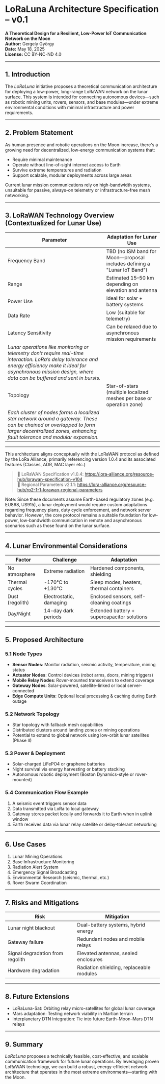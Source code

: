 # LoRaLuna Architecture Specification – v0.1

**A Theoretical Design for a Resilient, Low-Power IoT Communication Network on the Moon**  
**Author:** Gergely György  
**Date:** May 18, 2025  
**License:** CC BY-NC-ND 4.0

---

## 1. Introduction

The *LoRaLuna* initiative proposes a theoretical communication architecture for deploying a low-power, long-range LoRaWAN network on the lunar surface. This system is intended for connecting autonomous devices—such as robotic mining units, rovers, sensors, and base modules—under extreme environmental conditions with minimal infrastructure and power requirements.

---

## 2. Problem Statement

As human presence and robotic operations on the Moon increase, there's a growing need for decentralized, low-energy communication systems that:

- Require minimal maintenance
- Operate without line-of-sight internet access to Earth
- Survive extreme temperatures and radiation
- Support scalable, modular deployments across large areas

Current lunar mission communications rely on high-bandwidth systems, unsuitable for passive, always-on telemetry or infrastructure-free mesh networking.

---

## 3. LoRaWAN Technology Overview (Contextualized for Lunar Use)

| Parameter | Adaptation for Lunar Use |
|----------|---------------------------|
| Frequency Band | TBD (no ISM band for Moon—proposal includes defining a "Lunar IoT Band") |
| Range | Estimated 15–50 km depending on elevation and antenna |
| Power Use | Ideal for solar + battery systems |
| Data Rate | Low (suitable for telemetry) |
| Latency Sensitivity | Can be relaxed due to asynchronous mission requirements | 
*Lunar operations like monitoring or telemetry don’t require real-time interaction. LoRa’s delay tolerance and energy efficiency make it ideal for asynchronous mission design, where data can be buffered and sent in bursts.* |
| Topology | Star-of-stars (multiple localized meshes per base or operation zone) |
*Each cluster of nodes forms a localized star network around a gateway. These can be chained or overlapped to form larger decentralized zones, enhancing fault tolerance and modular expansion.* |

---

This architecture aligns conceptually with the LoRaWAN protocol as defined by the LoRa Alliance, primarily referencing version 1.0.4 and its associated features (Classes, ADR, MAC layer etc.)

> 📘 LoRaWAN Specification v1.0.4: https://lora-alliance.org/resource-hub/lorawan-specification-v104  
> 📘 Regional Parameters v2.1.1: https://lora-alliance.org/resource-hub/rp2-1-1-lorawan-regional-parameters

Note: Since these documents assume Earth-based regulatory zones (e.g. EU868, US915), a lunar deployment would require custom adaptations regarding frequency plans, duty cycle enforcement, and network server behavior. However, the core protocol remains a suitable foundation for low-power, low-bandwidth communication in remote and asynchronous scenarios such as those found on the lunar surface.

---

## 4. Lunar Environmental Considerations

| Factor | Challenge | Adaptation |
|--------|-----------|------------|
| No atmosphere | Extreme radiation | Hardened components, shielding |
| Thermal cycles | -170°C to +130°C | Sleep modes, heaters, thermal containers |
| Dust (regolith) | Electrostatic, damaging | Enclosed sensors, self-cleaning coatings |
| Day/Night | 14-day dark periods | Extended battery + supercapacitor solutions |

---

## 5. Proposed Architecture

### 5.1 Node Types

- **Sensor Nodes**: Monitor radiation, seismic activity, temperature, mining status  
- **Actuator Nodes**: Control devices (robot arms, doors, mining triggers)  
- **Mobile Relay Nodes**: Rover-mounted transceivers to extend coverage  
- **Gateway Nodes**: Solar-powered, satellite-linked or local server-connected  
- **Edge Compute Units**: Optional local processing & caching during Earth outage

### 5.2 Network Topology

- Star topology with fallback mesh capabilities
- Distributed clusters around landing zones or mining operations
- Potential to extend to global network using low-orbit lunar satellites (Phase II)

### 5.3 Power & Deployment

- Solar-charged LiFePO4 or graphene batteries
- Night survival via energy harvesting or battery stacking
- Autonomous robotic deployment (Boston Dynamics-style or rover-mounted)

### 5.4 Communication Flow Example

1. A seismic event triggers sensor data  
2. Data transmitted via LoRa to local gateway  
3. Gateway stores packet locally and forwards it to Earth when in uplink window  
4. Earth receives data via lunar relay satellite or delay-tolerant networking

---

## 6. Use Cases

1. Lunar Mining Operations  
2. Base Infrastructure Monitoring  
3. Radiation Alert System  
4. Emergency Signal Broadcasting  
5. Environmental Research (seismic, thermal, etc.)  
6. Rover Swarm Coordination

---

## 7. Risks and Mitigations

| Risk | Mitigation |
|------|------------|
| Lunar night blackout | Dual-battery systems, hybrid energy |
| Gateway failure | Redundant nodes and mobile relays |
| Signal degradation from regolith | Elevated antennas, sealed enclosures |
| Hardware degradation | Radiation shielding, replaceable modules |

---

## 8. Future Extensions

- LoRaLuna-Sat: Orbiting relay micro-satellites for global lunar coverage  
- Mars adaptation: Testing network viability in Martian terrain  
- Interplanetary DTN Integration: Tie into future Earth–Moon–Mars DTN relays

---

## 9. Summary

*LoRaLuna* proposes a technically feasible, cost-effective, and scalable communication framework for future lunar operations. By leveraging proven LoRaWAN technology, we can build a robust, energy-efficient network architecture that operates in the most extreme environments—starting with the Moon.

